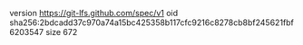 version https://git-lfs.github.com/spec/v1
oid sha256:2bdcadd37c970a74a15bc425358b117cfc9216c8278cb8bf245621fbf6203547
size 672
